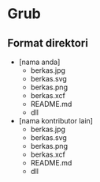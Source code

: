 # Grub

## Format direktori
- [nama anda]
	- berkas.jpg
	- berkas.svg
	- berkas.png
	- berkas.xcf
	- README.md
	- dll
- [nama kontributor lain]
	- berkas.jpg
	- berkas.svg
	- berkas.png
	- berkas.xcf
	- README.md
	- dll

